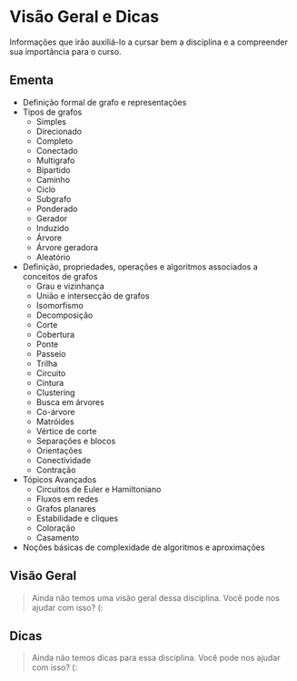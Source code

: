 # Visão Geral e Dicas

Informações que irão auxiliá-lo a cursar bem a disciplina e a compreender sua importância para o curso.

## Ementa

- Definição formal de grafo e representações
- Tipos de grafos
  - Simples
  - Direcionado
  - Completo
  - Conectado
  - Multigrafo
  - Bipartido
  - Caminho
  - Ciclo
  - Subgrafo
  - Ponderado
  - Gerador 
  - Induzido
  - Árvore 
  - Árvore geradora
  - Aleatório
- Definição, propriedades, operações e algoritmos associados a conceitos de grafos
  - Grau e vizinhança
  - União e intersecção de grafos
  - Isomorfismo
  - Decomposição
  - Corte
  - Cobertura
  - Ponte
  - Passeio
  - Trilha
  - Circuito
  - Cintura
  - Clustering
  - Busca em árvores
  - Co-árvore
  - Matróides
  - Vértice de corte
  - Separações e blocos
  - Orientações
  - Conectividade
  - Contração
- Tópicos Avançados
  - Circuitos de Euler e Hamiltoniano
  - Fluxos em redes
  - Grafos planares
  - Estabilidade e cliques
  - Coloração
  - Casamento
- Noções básicas de complexidade de algoritmos e aproximações

## Visão Geral

> Ainda não temos uma visão geral dessa disciplina. Você pode nos ajudar com isso? (:

## Dicas

> Ainda não temos dicas para essa disciplina. Você pode nos ajudar com isso? (: 
